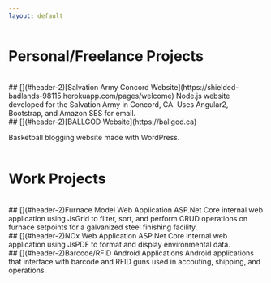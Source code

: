 ```yaml
---
layout: default
---
```


# [](#header-1)Personal/Freelance Projects
<br>
## [](#header-2)[Salvation Army Concord Website](https://shielded-badlands-98115.herokuapp.com/pages/welcome)
Node.js website developed for the Salvation Army in Concord, CA. Uses Angular2, Bootstrap, and Amazon SES for email.
<br>
## [](#header-2)[BALLGOD Website](https://ballgod.ca)

Basketball blogging website made with WordPress.
<br>&nbsp;<br>
# [](#header-1)Work Projects
<br>
## [](#header-2)Furnace Model Web Application
ASP.Net Core internal web application using JsGrid to filter, sort, and perform CRUD operations on furnace setpoints for a galvanized steel finishing facility.
<br>
## [](#header-2)NOx Web Application
ASP.Net Core internal web application using JsPDF to format and display environmental data.
<br>
## [](#header-2)Barcode/RFID Android Applications
Android applications that interface with barcode and RFID guns used in accouting, shipping, and operations.
